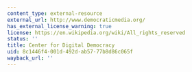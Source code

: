 ```yaml
---
content_type: external-resource
external_url: http://www.democraticmedia.org/
has_external_license_warning: true
license: https://en.wikipedia.org/wiki/All_rights_reserved
status: ''
title: Center for Digital Democracy
uid: 8c1446f4-001d-492d-ab57-77b8d86c065f
wayback_url: ''
---
```

